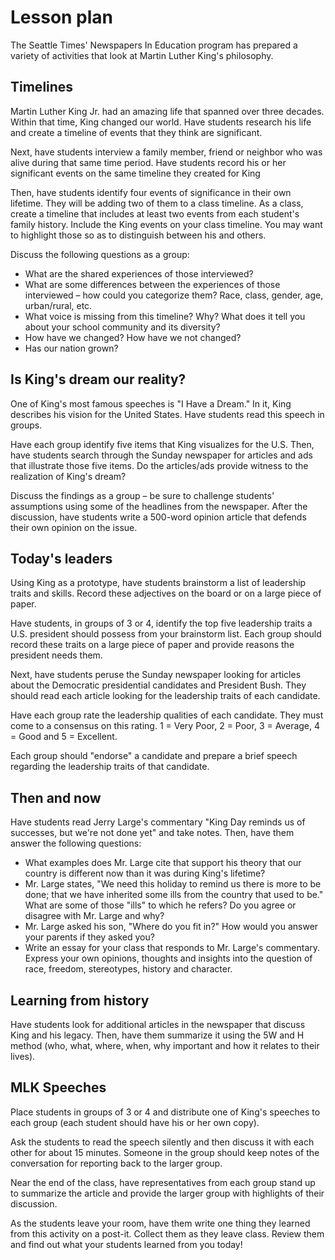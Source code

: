 # Lesson plan

The Seattle Times' Newspapers In Education program has prepared a variety of activities that look at Martin Luther King's philosophy.

## Timelines

Martin Luther King Jr. had an amazing life that spanned over three decades. Within that time, King changed our world. Have students research his life and create a timeline of events that they think are significant.

Next, have students interview a family member, friend or neighbor who was alive during that same time period. Have students record his or her significant events on the same timeline they created for King

Then, have students identify four events of significance in their own lifetime. They will be adding two of them to a class timeline.
As a class, create a timeline that includes at least two events from each student's family history. Include the King events on your class timeline. You may want to highlight those so as to distinguish between his and others.

Discuss the following questions as a group:

* What are the shared experiences of those interviewed?
* What are some differences between the experiences of those interviewed – how could you categorize them? Race, class, gender, age, urban/rural, etc.
* What voice is missing from this timeline? Why? What does it tell you about your school community and its diversity?
* How have we changed? How have we not changed?
* Has our nation grown?

## Is King's dream our reality?

One of King's most famous speeches is "I Have a Dream." In it, King describes his vision for the United States. Have students read this speech in groups.

Have each group identify five items that King visualizes for the U.S. Then, have students search through the Sunday newspaper for articles and ads that illustrate those five items. Do the articles/ads provide witness to the realization of King's dream?

Discuss the findings as a group – be sure to challenge students' assumptions using some of the headlines from the newspaper. After the discussion, have students write a 500-word opinion article that defends their own opinion on the issue.

## Today's leaders

Using King as a prototype, have students brainstorm a list of leadership traits and skills. Record these adjectives on the board or on a large piece of paper.

Have students, in groups of 3 or 4, identify the top five leadership traits a U.S. president should possess from your brainstorm list. Each group should record these traits on a large piece of paper and provide reasons the president needs them.

Next, have students peruse the Sunday newspaper looking for articles about the Democratic presidential candidates and President Bush. They should read each article looking for the leadership traits of each candidate.

Have each group rate the leadership qualities of each candidate. They must come to a consensus on this rating. 1 = Very Poor, 2 = Poor, 3 = Average, 4 = Good and 5 = Excellent.

Each group should "endorse" a candidate and prepare a brief speech regarding the leadership traits of that candidate.

## Then and now

Have students read Jerry Large's commentary "King Day reminds us of successes, but we're not done yet" and take notes. Then, have them answer the following questions:

* What examples does Mr. Large cite that support his theory that our country is different now than it was during King's lifetime?
* Mr. Large states, "We need this holiday to remind us there is more to be done; that we have inherited some ills from the country that used to be." What are some of those "ills" to which he refers? Do you agree or disagree with Mr. Large and why?
* Mr. Large asked his son, "Where do you fit in?" How would you answer your parents if they asked you?
* Write an essay for your class that responds to Mr. Large's commentary. Express your own opinions, thoughts and insights into the question of race, freedom, stereotypes, history and character.

## Learning from history

Have students look for additional articles in the newspaper that discuss King and his legacy. Then, have them summarize it using the 5W and H method (who, what, where, when, why important and how it relates to their lives).

## MLK Speeches

Place students in groups of 3 or 4 and distribute one of King's speeches to each group (each student should have his or her own copy).

Ask the students to read the speech silently and then discuss it with each other for about 15 minutes. Someone in the group should keep notes of the conversation for reporting back to the larger group.

Near the end of the class, have representatives from each group stand up to summarize the article and provide the larger group with highlights of their discussion.

As the students leave your room, have them write one thing they learned from this activity on a post-it. Collect them as they leave class. Review them and find out what your students learned from you today!
